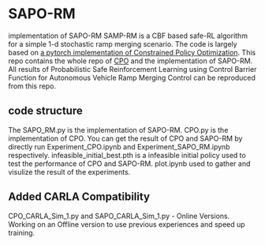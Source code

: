 # SAPO-RM
implementation of SAPO-RM
SAMP-RM is a CBF based safe-RL algorithm for a simple 1-d stochastic ramp merging scenario. 
The code is largely based on [a pytorch implementation of Constrained Policy Optimization](https://github.com/ajlangley/cpo-pytorch). 
This repo contains the whole repo of [CPO](https://github.com/ajlangley/cpo-pytorch) and the implementation of SAPO-RM. 
All results of Probabilistic Safe Reinforcement Learning using Control Barrier Function for Autonomous Vehicle Ramp Merging Control can be reproduced from this repo. 
## code structure
The SAPO_RM.py is the implementation of SAPO-RM. CPO.py is the implementation of CPO. You can get the result of CPO and SAPO-RM by directly run Experiment_CPO.ipynb and Experiment_SAPO_RM.ipynb respectively. 
infeasible_initial_best.pth is a infeasible initial policy used to test the performance of CPO and SAPO-RM. 
plot.ipynb used to gather and visulize the result of the experiments. 

## Added CARLA Compatibility
CPO_CARLA_Sim_1.py and SAPO_CARLA_Sim_1.py - Online Versions. Working on an Offline version to use previous experiences and speed up training.
